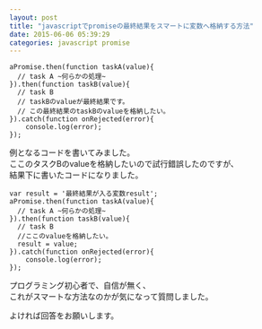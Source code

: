 ```yaml
---
layout: post
title: "javascriptでpromiseの最終結果をスマートに変数へ格納する方法"
date: 2015-06-06 05:39:29
categories: javascript promise
---
```

<pre><code>aPromise.then(function taskA(value){
  // task A ~何らかの処理~
}).then(function taskB(value){
  // task B
  // taskBのvalueが最終結果です。
  // この最終結果のtaskBのvalueを格納したい。
}).catch(function onRejected(error){
    console.log(error);
});
</code></pre>

<p>例となるコードを書いてみました。<br>
ここのタスクBのvalueを格納したいので試行錯誤したのですが、<br>
結果下に書いたコードになりました。</p>

<pre><code>var result = '最終結果が入る変数result';
aPromise.then(function taskA(value){
  // task A ~何らかの処理~
}).then(function taskB(value){
  // task B 
  //ここのvalueを格納したい。
  result = value;
}).catch(function onRejected(error){
    console.log(error);
});
</code></pre>

<p>プログラミング初心者で、自信が無く、<br>
これがスマートな方法なのかが気になって質問しました。</p>

<p>よければ回答をお願いします。</p>
